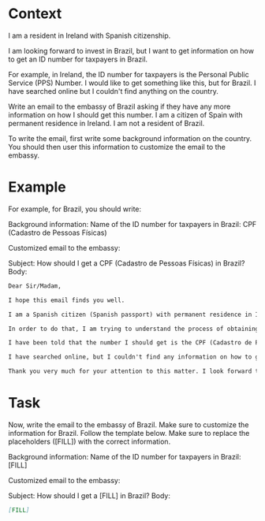 # Context
I am a resident in Ireland with Spanish citizenship.

I am looking forward to invest in Brazil, but I want to get information on how to get an ID number for taxpayers in Brazil.

For example, in Ireland, the ID number for taxpayers is the Personal Public Service (PPS) Number. I would like to get something like this, but for Brazil. I have searched online but I couldn't find anything on the country.

Write an email to the embassy of Brazil asking if they have any more information on how I should get this number. I am a citizen of Spain with permanent residence in Ireland. I am not a resident of Brazil.

To write the email, first write some background information on the country. You should then user this information to customize the email to the embassy.

# Example
For example, for Brazil, you should write:

Background information:
Name of the ID number for taxpayers in Brazil: CPF (Cadastro de Pessoas Físicas)

Customized email to the embassy:

Subject: How should I get a CPF (Cadastro de Pessoas Físicas) in Brazil?
Body:
```md
Dear Sir/Madam,

I hope this email finds you well.

I am a Spanish citizen (Spanish passport) with permanent residence in Ireland. I am looking forward to investing in Brazil, as a foreign investor (no residence in Brazil).

In order to do that, I am trying to understand the process of obtaining the number that identifies taxpayers in Brazil, to be able to declare the relevant information to the tax authorities.

I have been told that the number I should get is the CPF (Cadastro de Pessoas Físicas). Feel free to correct me if I am wrong.

I have searched online, but I couldn't find any information on how to get a CPF from abroad. This is why I am reaching out to you for guidance. If you could provide me with information on the process or direct me to the relevant authorities, I would greatly appreciate it.

Thank you very much for your attention to this matter. I look forward to your response and any help you can provide.
```

# Task
Now, write the email to the embassy of Brazil. Make sure to customize the information for Brazil. Follow the template below. Make sure to replace the placeholders ([FILL]) with the correct information.

Background information:
Name of the ID number for taxpayers in Brazil: [FILL]

Customized email to the embassy:

Subject: How should I get a [FILL] in Brazil?
Body:
```md
[FILL]
```
